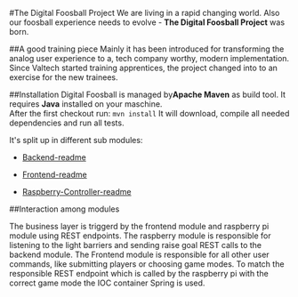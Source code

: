 #The Digital Foosball Project 
We are living in a rapid changing world. Also our foosball experience needs to evolve - **The Digital Foosball Project** was born.

##A good training piece 
Mainly it has been introduced for transforming the analog user experience to a, tech company worthy, modern implementation. 
Since Valtech started training apprentices, the project changed into to an exercise for the new trainees. 

##Installation
Digital Foosball is managed by**Apache Maven** as build tool. It requires **Java** installed on your maschine.  
After the first checkout run: `mvn install` 
It will download, compile all needed dependencies and run all tests.
  
It's split up in different sub modules: 
 
- [Backend-readme](backend/readme.md)

- [Frontend-readme](frontend/readme.md)

- [Raspberry-Controller-readme](raspicontroller/readme.md)

##Interaction among modules

The business layer is triggerd by the frontend module and raspberry pi module using REST endpoints.
The raspberry module is responsible for listening to the light barriers and sending raise goal 
REST calls to the backend module.
The Frontend module is responsible for all other user commands, like submitting players or choosing game modes. 
To match the responsible REST endpoint which is called by the raspberry pi with 
the correct game mode the IOC container Spring is used.
